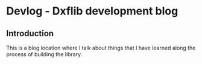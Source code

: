 ﻿# Devlog - Dxflib development blog

## Introduction
This is a blog location where I talk about things that I have learned along the process of 
building the library.